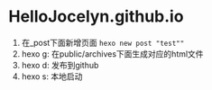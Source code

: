 # HelloJocelyn.github.io

1. 在_post下面新增页面
    ```hexo new post "test""```
2. hexo g: 在public/archives下面生成对应的html文件
3. hexo d: 发布到github
4. hexo s: 本地启动
